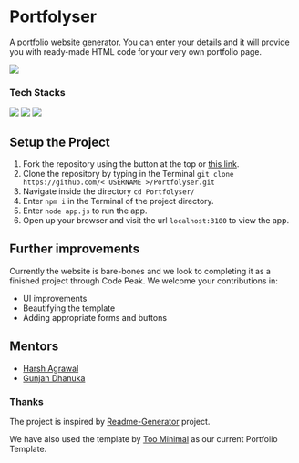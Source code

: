 # Portfolyser

A portfolio website generator. You can enter your details and it will provide you with ready-made HTML code for your very own portfolio page.

![](https://img.shields.io/badge/CodePeak-CodePeak-blue?style=for-the-badge)
### Tech Stacks
 ![](https://img.shields.io/badge/Node.js-339933?style=for-the-badge&logo=nodedotjs&logoColor=white)
![](https://img.shields.io/badge/HTML5-E34F26?style=for-the-badge&logo=html5&logoColor=white)
![](https://img.shields.io/badge/Python-3776AB?style=for-the-badge&logo=python&logoColor=white)

## Setup the Project

1. Fork the repository using the button at the top or [this link](https://github.com/harshagrawal523/Portfolyser/fork).
2. Clone the repository by typing in the Terminal `git clone https://github.com/< USERNAME >/Portfolyser.git`
3. Navigate inside the directory `cd Portfolyser/`
4. Enter `npm i` in the Terminal of the project directory.
5. Enter `node app.js` to run the app.
6. Open up your browser and visit the url `localhost:3100` to view the app.

## Further improvements
Currently the website is bare-bones and we look to completing it as a finished project through Code Peak. We welcome your contributions in:
-  UI improvements
-  Beautifying the template
-  Adding appropriate forms and buttons

## Mentors
- [Harsh Agrawal](https://github.com/harshagrawal523)
- [Gunjan Dhanuka](https://github.com/GunjanDhanuka)

### Thanks
The project is inspired by [Readme-Generator](https://github.com/rahuldkjain/github-profile-readme-generator) project.

We have also used the template by [Too Minimal](https://github.com/FR0ST1N/TooMinimal) as our current Portfolio Template.

